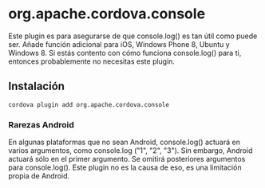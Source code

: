 <!---
    Licensed to the Apache Software Foundation (ASF) under one
    or more contributor license agreements.  See the NOTICE file
    distributed with this work for additional information
    regarding copyright ownership.  The ASF licenses this file
    to you under the Apache License, Version 2.0 (the
    "License"); you may not use this file except in compliance
    with the License.  You may obtain a copy of the License at

      http://www.apache.org/licenses/LICENSE-2.0

    Unless required by applicable law or agreed to in writing,
    software distributed under the License is distributed on an
    "AS IS" BASIS, WITHOUT WARRANTIES OR CONDITIONS OF ANY
    KIND, either express or implied.  See the License for the
    specific language governing permissions and limitations
    under the License.
-->

# org.apache.cordova.console

Este plugin es para asegurarse de que console.log() es tan útil como puede ser. Añade función adicional para iOS, Windows Phone 8, Ubuntu y Windows 8. Si estás contento con cómo funciona console.log() para ti, entonces probablemente no necesitas este plugin.

## Instalación

    cordova plugin add org.apache.cordova.console
    

### Rarezas Android

En algunas plataformas que no sean Android, console.log() actuará en varios argumentos, como console.log ("1", "2", "3"). Sin embargo, Android actuará sólo en el primer argumento. Se omitirá posteriores argumentos para console.log(). Este plugin no es la causa de eso, es una limitación propia de Android.